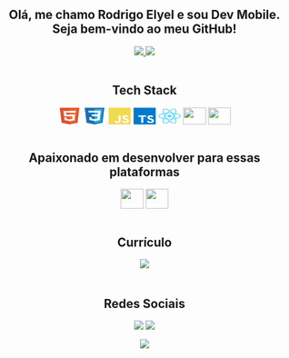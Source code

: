 <div align="center">
  <h2>Olá, me chamo Rodrigo Elyel e sou Dev Mobile. Seja bem-vindo ao meu GitHub!</h2>
  <a href="https://github.com/rodrigoelyel">
    <img height="180em" src="https://github-readme-stats.vercel.app/api?username=rodrigoelyel&show_icons=true&theme=dark" />
    <img height="180em" src="https://github-readme-stats-eight-theta.vercel.app/api/top-langs/?username=rodrigoelyel&layout=compact&langs_count=8&theme=dark"/>
  </a>
</div>
  

<div align="center" style="display: inline_block"><br>
  <h2>Tech Stack</h2>
  <img align="center"  height="30" width="40" src="https://raw.githubusercontent.com/devicons/devicon/master/icons/html5/html5-original.svg">
  <img align="center"  height="30" width="40" src="https://raw.githubusercontent.com/devicons/devicon/master/icons/css3/css3-original.svg">
  <img align="center"  height="30" width="40" src="https://raw.githubusercontent.com/devicons/devicon/master/icons/javascript/javascript-plain.svg">
  <img align="center"  height="30" width="40" src="https://raw.githubusercontent.com/devicons/devicon/master/icons/typescript/typescript-plain.svg">
  <img align="center"  height="30" width="40" src="https://raw.githubusercontent.com/devicons/devicon/master/icons/react/react-original.svg">
  <img align="center"  height="30" width="40" src="https://cdn.jsdelivr.net/gh/devicons/devicon/icons/mysql/mysql-original.svg" />
  <img align="center"  height="30" width="40" src="https://cdn.jsdelivr.net/gh/devicons/devicon/icons/git/git-original.svg">
  <!--
  <img align="center"  height="30" width="40" src="https://cdn.jsdelivr.net/gh/devicons/devicon/icons/vscode/vscode-original.svg" />
  <img align="center"  height="30" width="40" src="https://cdn.jsdelivr.net/gh/devicons/devicon/icons/figma/figma-original.svg">
  -->
  
  <!--<img align="center"  height="30" width="30" src="https://cdn.jsdelivr.net/gh/devicons/devicon/icons/c/c-line.svg" />   
  <img align="center"  height="30" width="40" src="https://cdn.jsdelivr.net/gh/devicons/devicon/icons/python/python-original.svg" />
  <img align="center"  height="30" width="40" src="https://cdn.jsdelivr.net/gh/devicons/devicon/icons/graphql/graphql-plain.svg" />
  -->
</div>

<div align="center" style="display: inline_block"><br>
  <h2>Apaixonado em desenvolver para essas plataformas</h2>
  <img align="center"  height="35" width="40" src="https://cdn.jsdelivr.net/gh/devicons/devicon/icons/android/android-plain.svg" />
  <img align="center"  height="35" width="40" src="https://cdn.worldvectorlogo.com/logos/ios-2.svg" />
   <!-- <img align="center"  height="35" width="40" src="https://cdn.jsdelivr.net/gh/devicons/devicon/icons/apple/apple-original.svg" /> -->
</div>

<div align="center" style="display: inline_block"><br>
  <h2>Currículo</h2>
  <a href="https://drive.google.com/file/d/1_4V1wKutgGSKYaI9J_mwDQ2R8pYLhsY1/view?usp=sharing"><img src="https://img.shields.io/badge/Currículo-brightgreen?style=for-the-badge&logo=QuickLook&logoColor=white"></a>

 
</div>

<div align="center" style="display: inline_block"><br>
  <h2>Redes Sociais</h2>
  <a href="https://www.linkedin.com/in/rodrigo-elyel-048031220/" target="_blank"><img src="https://img.shields.io/badge/LinkedIn-0077B5?style=for-the-badge&logo=linkedin&logoColor=white" target="_blank"></a>
    <a href="https://www.instagram.com/_rodrigoelyel/" target="_blank"><img src="https://img.shields.io/badge/Instagram-E4405F?style=for-the-badge&logo=instagram&logoColor=white" target="_blank"></a>

   ![](https://komarev.com/ghpvc/?username=rodrigoelyel&color=blue&style=flat)
</div>
